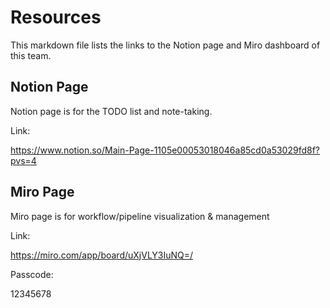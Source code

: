 # Resources

This markdown file lists the links to the Notion page and Miro dashboard of this team.

## Notion Page

Notion page is for the TODO list and note-taking.

Link:

https://www.notion.so/Main-Page-1105e00053018046a85cd0a53029fd8f?pvs=4

## Miro Page

Miro page is for workflow/pipeline visualization & management

Link:

https://miro.com/app/board/uXjVLY3IuNQ=/

Passcode:

12345678
